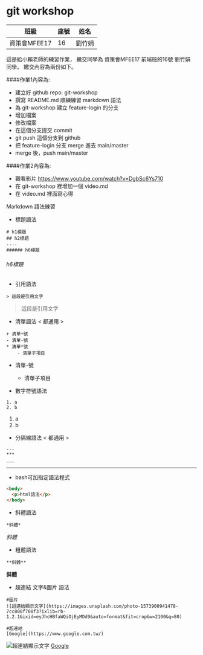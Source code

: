 # git workshop

| 班級 | 座號 | 姓名 |
|---------|---------|----------|
| 資策會MFEE17 | 16 | 劉竹娟 |

這是給小賴老師的練習作業，
繳交同學為 資策會MFEE17 前端班的16號 劉竹娟 同學。
繳交內容為兩份如下。

####作業1內容為:
- 建立好 github repo: git-workshop
- 撰寫 README.md 順練練習 markdown 語法
- 為 git-workshop 建立 feature-login 的分支
- 增加檔案
- 修改檔案
- 在這個分支提交 commit
- git push 這個分支到 github
- 把 feature-login 分支 merge 進去 main/master
- merge 後，push main/master

####作業2內容為: 
- 觀看影片 https://www.youtube.com/watch?v=DgbSc6Ys710
- 在 git-workshop 裡增加一個 video.md
- 在 video.md 裡面寫心得

Markdown 語法練習

- 標題語法
````bash=
# h1標題
## h2標題
....
###### h6標題
````
###### h6標題


- 引用語法
````bash=
> 這段是引用文字
````
> 這段是引用文字

- 清單語法 < 都通用 >
````bash=
+ 清單+號
- 清單-號
* 清單*號
    - 清單子項目
````
- 清單-號
    - 清單子項目

- 數字符號語法
````bash=
1. a
2. b
````
1. a
2. b

- 分隔線語法 < 都通用 >
````bash=
---
***
___
````
---

- bash可加指定語法程式
````html
<body>
  <p>html語法</p>
</body>
````

- 斜體語法
````bash=
*斜體*
````
*斜體*

- 粗體語法
````bash=
**斜體**
````
**斜體**

- 超連結 文字&圖片 語法
````bash=
#圖片
![超連結顯示文字](https://images.unsplash.com/photo-1573900941478-7cc800f708f3?ixlib=rb-1.2.1&ixid=eyJhcHBfaWQiOjEyMDd9&auto=format&fit=crop&w=2100&q=80)

#超連結
[Google](https://www.google.com.tw/)
````
![超連結顯示文字](https://images.unsplash.com/photo-1573900941478-7cc800f708f3?ixlib=rb-1.2.1&ixid=eyJhcHBfaWQiOjEyMDd9&auto=format&fit=crop&w=2100&q=80)
[Google](https://www.google.com.tw/)

